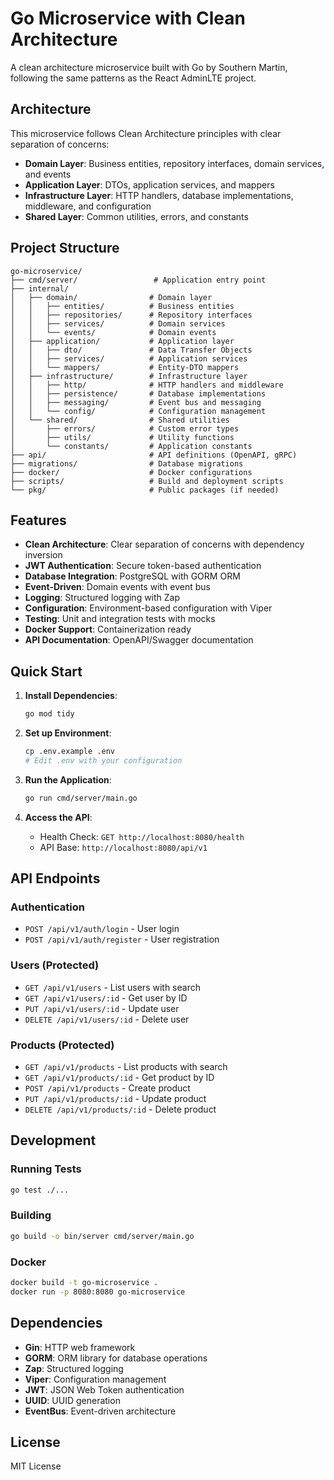 # Go Microservice with Clean Architecture

A clean architecture microservice built with Go by Southern Martin, following the same patterns as the React AdminLTE project.

## Architecture

This microservice follows Clean Architecture principles with clear separation of concerns:

- **Domain Layer**: Business entities, repository interfaces, domain services, and events
- **Application Layer**: DTOs, application services, and mappers
- **Infrastructure Layer**: HTTP handlers, database implementations, middleware, and configuration
- **Shared Layer**: Common utilities, errors, and constants

## Project Structure

```
go-microservice/
├── cmd/server/                 # Application entry point
├── internal/
│   ├── domain/                # Domain layer
│   │   ├── entities/          # Business entities
│   │   ├── repositories/      # Repository interfaces
│   │   ├── services/          # Domain services
│   │   └── events/            # Domain events
│   ├── application/           # Application layer
│   │   ├── dto/               # Data Transfer Objects
│   │   ├── services/          # Application services
│   │   └── mappers/           # Entity-DTO mappers
│   ├── infrastructure/        # Infrastructure layer
│   │   ├── http/              # HTTP handlers and middleware
│   │   ├── persistence/       # Database implementations
│   │   ├── messaging/         # Event bus and messaging
│   │   └── config/            # Configuration management
│   └── shared/                # Shared utilities
│       ├── errors/            # Custom error types
│       ├── utils/             # Utility functions
│       └── constants/         # Application constants
├── api/                       # API definitions (OpenAPI, gRPC)
├── migrations/                # Database migrations
├── docker/                    # Docker configurations
├── scripts/                   # Build and deployment scripts
└── pkg/                       # Public packages (if needed)
```

## Features

- **Clean Architecture**: Clear separation of concerns with dependency inversion
- **JWT Authentication**: Secure token-based authentication
- **Database Integration**: PostgreSQL with GORM ORM
- **Event-Driven**: Domain events with event bus
- **Logging**: Structured logging with Zap
- **Configuration**: Environment-based configuration with Viper
- **Testing**: Unit and integration tests with mocks
- **Docker Support**: Containerization ready
- **API Documentation**: OpenAPI/Swagger documentation

## Quick Start

1. **Install Dependencies**:
   ```bash
   go mod tidy
   ```

2. **Set up Environment**:
   ```bash
   cp .env.example .env
   # Edit .env with your configuration
   ```

3. **Run the Application**:
   ```bash
   go run cmd/server/main.go
   ```

4. **Access the API**:
   - Health Check: `GET http://localhost:8080/health`
   - API Base: `http://localhost:8080/api/v1`

## API Endpoints

### Authentication
- `POST /api/v1/auth/login` - User login
- `POST /api/v1/auth/register` - User registration

### Users (Protected)
- `GET /api/v1/users` - List users with search
- `GET /api/v1/users/:id` - Get user by ID
- `PUT /api/v1/users/:id` - Update user
- `DELETE /api/v1/users/:id` - Delete user

### Products (Protected)
- `GET /api/v1/products` - List products with search
- `GET /api/v1/products/:id` - Get product by ID
- `POST /api/v1/products` - Create product
- `PUT /api/v1/products/:id` - Update product
- `DELETE /api/v1/products/:id` - Delete product

## Development

### Running Tests
```bash
go test ./...
```

### Building
```bash
go build -o bin/server cmd/server/main.go
```

### Docker
```bash
docker build -t go-microservice .
docker run -p 8080:8080 go-microservice
```

## Dependencies

- **Gin**: HTTP web framework
- **GORM**: ORM library for database operations
- **Zap**: Structured logging
- **Viper**: Configuration management
- **JWT**: JSON Web Token authentication
- **UUID**: UUID generation
- **EventBus**: Event-driven architecture

## License

MIT License
